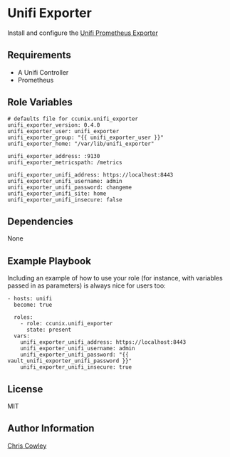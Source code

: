 Unifi Exporter
=========

Install and configure the [Unifi Prometheus Exporter](https://github.com/mdlayher/unifi_exporter)

Requirements
------------

- A Unifi Controller
- Prometheus

Role Variables
--------------

```
# defaults file for ccunix.unifi_exporter
unifi_exporter_version: 0.4.0
unifi_exporter_user: unifi_exporter
unifi_exporter_group: "{{ unifi_exporter_user }}"
unifi_exporter_home: "/var/lib/unifi_exporter"

unifi_exporter_address: :9130
unifi_exporter_metricspath: /metrics

unifi_exporter_unifi_address: https://localhost:8443
unifi_exporter_unifi_username: admin
unifi_exporter_unifi_password: changeme
unifi_exporter_unifi_site: home
unifi_exporter_unifi_insecure: false
```

Dependencies
------------

None

Example Playbook
----------------

Including an example of how to use your role (for instance, with variables passed in as parameters) is always nice for users too:

    - hosts: unifi
      become: true
      
      roles:
        - role: ccunix.unifi_exporter
          state: present
      vars:
        unifi_exporter_unifi_address: https://localhost:8443
        unifi_exporter_unifi_username: admin
        unifi_exporter_unifi_password: "{{  vault_unifi_exporter_unifi_password }}"
        unifi_exporter_unifi_insecure: true

License
-------

MIT

Author Information
------------------

[Chris Cowley](https://github.com/chriscowley)
